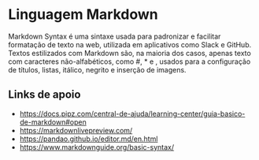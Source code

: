 # Linguagem Markdown
Markdown Syntax é uma sintaxe usada para padronizar e facilitar formatação de texto na web, utilizada em aplicativos como Slack e GitHub. Textos estilizados com Markdown são, na maioria dos casos, apenas texto com caracteres não-alfabéticos, como #, \* e ![](), usados para a configuração de títulos, listas, itálico, negrito e inserção de imagens.

## Links de apoio
- <https://docs.pipz.com/central-de-ajuda/learning-center/guia-basico-de-markdown#open>
- <https://markdownlivepreview.com/>
- <https://pandao.github.io/editor.md/en.html>
- <https://www.markdownguide.org/basic-syntax/>


